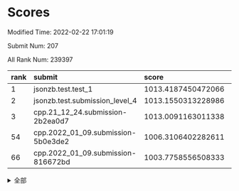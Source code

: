 # Scores

Modified Time: 2022-02-22 17:01:19

Submit Num: 207

All Rank Num: 239397

| rank |               submit               |       score        |       sigma        | pk_num |
| :--- | :--------------------------------- | :----------------- | :----------------- | :----- |
| 1    | jsonzb.test.test_1                 | 1013.4187450472066 | 0.8320531522378827 | 4625   |
| 2    | jsonzb.test.submission_level_4     | 1013.1550313228986 | 0.8214670367468648 | 4630   |
| 3    | cpp.21_12_24.submission-2b2ea0d7   | 1013.0091163011338 | 0.7879348523392602 | 4624   |
| 54   | cpp.2022_01_09.submission-5b0e3de2 | 1006.3106402282611 | 0.7274430562778569 | 4626   |
| 66   | cpp.2022_01_09.submission-816672bd | 1003.7758556508333 | 0.7223707656741039 | 4625   |


<details>
<summary>全部</summary>

| rank |                 submit                 |       score        |       sigma        | pk_num |
| :--- | :------------------------------------- | :----------------- | :----------------- | :----- |
| 1    | jsonzb.test.test_1                     | 1013.4187450472066 | 0.8320531522378827 | 4625   |
| 2    | jsonzb.test.submission_level_4         | 1013.1550313228986 | 0.8214670367468648 | 4630   |
| 3    | cpp.21_12_24.submission-2b2ea0d7       | 1013.0091163011338 | 0.7879348523392602 | 4624   |
| 4    | gobigger.level_3.submission_level_3_34 | 1012.3529281167504 | 0.7996598171618811 | 4628   |
| 5    | gobigger.level_3.submission_level_3_11 | 1011.677339656286  | 0.7732343420019013 | 4624   |
| 6    | gobigger.level_3.submission_level_3_48 | 1011.1801588656841 | 0.776757778760256  | 4624   |
| 7    | gobigger.level_3.submission_level_3_30 | 1011.0759374210597 | 0.7811844534986886 | 4625   |
| 8    | gobigger.level_3.submission_level_3_20 | 1011.0730301212046 | 0.753181835492106  | 4623   |
| 9    | gobigger.level_3.submission_level_3_37 | 1010.7761243714791 | 0.7531475616001146 | 4625   |
| 10   | gobigger.level_3.submission_level_3_9  | 1010.6976756883533 | 0.7677189914769962 | 4627   |
| 11   | gobigger.level_3.submission_level_3_21 | 1010.5531677379641 | 0.7337336671677542 | 4620   |
| 12   | gobigger.level_3.submission_level_3_32 | 1010.5084075503066 | 0.7670324092340097 | 4621   |
| 13   | gobigger.level_3.submission_level_3_2  | 1010.4843642245755 | 0.7528140715917314 | 4626   |
| 14   | gobigger.level_3.submission_level_3_6  | 1010.4463838009552 | 0.7741616786180807 | 4623   |
| 15   | gobigger.level_3.submission_level_3_44 | 1010.3620237213197 | 0.7561240526705125 | 4624   |
| 16   | gobigger.level_3.submission_level_3_41 | 1010.3526368474407 | 0.7367416543415115 | 4627   |
| 17   | gobigger.level_3.submission_level_3_35 | 1010.3450743121263 | 0.7873684413987296 | 4628   |
| 18   | gobigger.level_3.submission_level_3_49 | 1010.3069208274947 | 0.7524448635077502 | 4624   |
| 19   | gobigger.level_3.submission_level_3_8  | 1010.281908457526  | 0.7933930445466629 | 4630   |
| 20   | gobigger.level_3.submission_level_3_7  | 1010.2477945436143 | 0.7508729923019994 | 4629   |
| 21   | gobigger.level_3.submission_level_3_46 | 1010.18979015555   | 0.7635552878335259 | 4627   |
| 22   | gobigger.level_3.submission_level_3_24 | 1010.1543625772822 | 0.7565340886035844 | 4626   |
| 23   | gobigger.level_3.submission_level_3_4  | 1010.1396169914372 | 0.7830156646319705 | 4627   |
| 24   | gobigger.level_3.submission_level_3_5  | 1010.1178655592536 | 0.7436081464126212 | 4622   |
| 25   | gobigger.level_3.submission_level_3_17 | 1010.05903904337   | 0.795101912334594  | 4633   |
| 26   | gobigger.level_3.submission_level_3_18 | 1009.9939075892864 | 0.7388393739630071 | 4624   |
| 27   | gobigger.level_3.submission_level_3_33 | 1009.9872137136714 | 0.7668034066105776 | 4632   |
| 28   | gobigger.level_3.submission_level_3_10 | 1009.9174530186283 | 0.7397609435205629 | 4624   |
| 29   | gobigger.level_3.submission_level_3_43 | 1009.9072621333165 | 0.7723712567514501 | 4626   |
| 30   | gobigger.level_3.submission_level_3_31 | 1009.8954734908599 | 0.7691995539936655 | 4633   |
| 31   | gobigger.level_3.submission_level_3_19 | 1009.7726891820522 | 0.7774626750157858 | 4626   |
| 32   | gobigger.level_3.submission_level_3_42 | 1009.7437779789801 | 0.7653434238354959 | 4625   |
| 33   | gobigger.level_3.submission_level_3_27 | 1009.7387572484205 | 0.7526777609893576 | 4628   |
| 34   | gobigger.level_3.submission_level_3_38 | 1009.6826639951978 | 0.7570495314410218 | 4627   |
| 35   | gobigger.level_3.submission_level_3_15 | 1009.6799136404578 | 0.7452471086502046 | 4623   |
| 36   | gobigger.level_3.submission_level_3_13 | 1009.6324929870889 | 0.7593429440683287 | 4628   |
| 37   | gobigger.level_3.submission_level_3_25 | 1009.577001988509  | 0.7388110911348243 | 4629   |
| 38   | gobigger.level_3.submission_level_3_14 | 1009.5219730361073 | 0.7414755173856004 | 4625   |
| 39   | gobigger.level_3.submission_level_3_29 | 1009.5044486357094 | 0.7659739388211342 | 4626   |
| 40   | gobigger.level_3.submission_level_3_12 | 1009.4730860182835 | 0.758890874003148  | 4629   |
| 41   | gobigger.level_3.submission_level_3_28 | 1009.3861195290598 | 0.7640210685106293 | 4630   |
| 42   | gobigger.level_3.submission_level_3_45 | 1009.3839922074382 | 0.7492273740432843 | 4621   |
| 43   | gobigger.level_3.submission_level_3_36 | 1009.3090440647602 | 0.7594186242738137 | 4625   |
| 44   | gobigger.level_3.submission_level_3_47 | 1009.2744628873625 | 0.7616755762927082 | 4631   |
| 45   | gobigger.level_3.submission_level_3_3  | 1009.171660487031  | 0.7774498579524591 | 4620   |
| 46   | gobigger.level_3.submission_level_3_40 | 1009.1560509547922 | 0.742066265786085  | 4630   |
| 47   | gobigger.level_3.submission_level_3_26 | 1009.1415221325811 | 0.742040220667069  | 4630   |
| 48   | gobigger.level_3.submission_level_3_1  | 1009.0105230577025 | 0.7482273538758026 | 4622   |
| 49   | gobigger.level_3.submission_level_3_23 | 1008.9485325608812 | 0.7458288957855395 | 4626   |
| 50   | gobigger.level_3.submission_level_3_39 | 1008.8455728176406 | 0.7471816983826266 | 4630   |
| 51   | gobigger.level_3.submission_level_3_16 | 1008.8048476137097 | 0.7643426780269975 | 4629   |
| 52   | gobigger.level_3.submission_level_3_22 | 1008.686237778379  | 0.7687932027379162 | 4630   |
| 53   | gobigger.level_3.submission_level_3_0  | 1008.6492834743102 | 0.7467049749542372 | 4627   |
| 54   | cpp.2022_01_09.submission-5b0e3de2     | 1006.3106402282611 | 0.7274430562778569 | 4626   |
| 55   | gobigger.level_1.submission_level_1_14 | 1004.7954460456831 | 0.7369336101432195 | 4626   |
| 56   | gobigger.level_1.submission_level_1_27 | 1004.4181630002058 | 0.7077175570245428 | 4625   |
| 57   | gobigger.level_1.submission_level_1_17 | 1004.4095964527595 | 0.7195061819173617 | 4623   |
| 58   | gobigger.level_1.submission_level_1_2  | 1004.3445832342952 | 0.714368644756697  | 4626   |
| 59   | gobigger.level_1.submission_level_1_44 | 1004.2660552533174 | 0.7207427636036817 | 4624   |
| 60   | gobigger.level_1.submission_level_1_46 | 1004.1134037713906 | 0.7216587110391172 | 4621   |
| 61   | gobigger.level_1.submission_level_1_48 | 1004.0008595869241 | 0.7091200602677531 | 4632   |
| 62   | gobigger.level_1.submission_level_1_31 | 1003.9800139703569 | 0.725086079039899  | 4625   |
| 63   | gobigger.level_1.submission_level_1_0  | 1003.9418485812014 | 0.7164783126353773 | 4631   |
| 64   | gobigger.level_1.submission_level_1_1  | 1003.8896034787995 | 0.725875435912733  | 4629   |
| 65   | gobigger.level_1.submission_level_1_3  | 1003.7764132131946 | 0.7220027562351286 | 4627   |
| 66   | cpp.2022_01_09.submission-816672bd     | 1003.7758556508333 | 0.7223707656741039 | 4625   |
| 67   | gobigger.level_1.submission_level_1_41 | 1003.6867687993748 | 0.7138642349181469 | 4628   |
| 68   | gobigger.level_1.submission_level_1_16 | 1003.619320018944  | 0.7244366287076476 | 4625   |
| 69   | gobigger.level_1.submission_level_1_15 | 1003.5481281293635 | 0.698198336626509  | 4629   |
| 70   | gobigger.level_1.submission_level_1_30 | 1003.4330566935563 | 0.7228006707625613 | 4627   |
| 71   | gobigger.level_1.submission_level_1_38 | 1003.4197239598907 | 0.7266969627506432 | 4627   |
| 72   | gobigger.level_1.submission_level_1_25 | 1003.3955766726657 | 0.7024884515240974 | 4627   |
| 73   | gobigger.level_1.submission_level_1_47 | 1003.3671966011908 | 0.7136855570219505 | 4628   |
| 74   | gobigger.level_1.submission_level_1_9  | 1003.3284286367842 | 0.7260757922045135 | 4621   |
| 75   | gobigger.level_1.submission_level_1_28 | 1003.2462484884938 | 0.7116653228647329 | 4627   |
| 76   | gobigger.level_1.submission_level_1_5  | 1003.240423476659  | 0.7076475617872039 | 4628   |
| 77   | gobigger.level_1.submission_level_1_29 | 1003.149697269127  | 0.7071859321824278 | 4624   |
| 78   | gobigger.level_1.submission_level_1_32 | 1003.1395761051389 | 0.712290482465308  | 4622   |
| 79   | gobigger.level_1.submission_level_1_33 | 1003.0643816465193 | 0.701712722886177  | 4626   |
| 80   | gobigger.level_1.submission_level_1_20 | 1003.0625323903809 | 0.7141909638321425 | 4628   |
| 81   | gobigger.level_1.submission_level_1_37 | 1003.0510371390866 | 0.7066881621218892 | 4622   |
| 82   | gobigger.level_1.submission_level_1_24 | 1003.0107551382712 | 0.7186989451732771 | 4628   |
| 83   | gobigger.level_1.submission_level_1_49 | 1002.9813979962277 | 0.7137292635978627 | 4634   |
| 84   | gobigger.level_1.submission_level_1_12 | 1002.9715587955915 | 0.7126669307062676 | 4630   |
| 85   | gobigger.level_1.submission_level_1_34 | 1002.9476510942172 | 0.7133756241294984 | 4625   |
| 86   | gobigger.level_1.submission_level_1_43 | 1002.9436566771446 | 0.7190300770081854 | 4627   |
| 87   | gobigger.level_1.submission_level_1_13 | 1002.9288267290381 | 0.7009534077835827 | 4624   |
| 88   | gobigger.level_1.submission_level_1_19 | 1002.8888781475209 | 0.7079996902676177 | 4626   |
| 89   | gobigger.level_1.submission_level_1_23 | 1002.8781088432838 | 0.7091721577619134 | 4622   |
| 90   | gobigger.level_1.submission_level_1_11 | 1002.83767958851   | 0.7175821336640297 | 4626   |
| 91   | gobigger.level_1.submission_level_1_8  | 1002.8020269949484 | 0.7126927712785668 | 4623   |
| 92   | gobigger.level_1.submission_level_1_10 | 1002.5988801821954 | 0.7252049135819331 | 4625   |
| 93   | gobigger.level_1.submission_level_1_21 | 1002.5374298253969 | 0.7132891406349772 | 4623   |
| 94   | gobigger.level_1.submission_level_1_18 | 1002.4254480749597 | 0.7174393025889476 | 4621   |
| 95   | gobigger.level_1.submission_level_1_26 | 1002.4109141913433 | 0.7078954827987729 | 4628   |
| 96   | gobigger.level_1.submission_level_1_4  | 1002.3934978261203 | 0.716235575544692  | 4623   |
| 97   | gobigger.level_1.submission_level_1_39 | 1002.3880069682094 | 0.7130344489265885 | 4629   |
| 98   | gobigger.level_1.submission_level_1_7  | 1002.2955564622184 | 0.7148785669092239 | 4624   |
| 99   | gobigger.level_1.submission_level_1_35 | 1002.2912021228359 | 0.712236313821566  | 4628   |
| 100  | gobigger.level_1.submission_level_1_36 | 1002.2815419522071 | 0.7107729614095577 | 4623   |
| 101  | gobigger.level_1.submission_level_1_42 | 1002.2691684436671 | 0.7197102497833312 | 4633   |
| 102  | gobigger.level_1.submission_level_1_45 | 1002.2138572534856 | 0.7165918247532967 | 4626   |
| 103  | gobigger.level_1.submission_level_1_40 | 1002.1074825614426 | 0.7127971948021238 | 4624   |
| 104  | gobigger.level_1.submission_level_1_6  | 1001.9218576942402 | 0.7021138218833045 | 4629   |
| 105  | gobigger.level_1.submission_level_1_22 | 1001.4112438563416 | 0.6990163665456064 | 4625   |
| 106  | gobigger.random.submission_random_3    | 997.6690050147826  | 0.707586959228589  | 4626   |
| 107  | gobigger.random.submission_random_9    | 997.4621964279858  | 0.7094123731096506 | 4626   |
| 108  | gobigger.random.submission_random_14   | 997.3198540626345  | 0.7004979453302205 | 4626   |
| 109  | gobigger.random.submission_random_27   | 997.1467129560544  | 0.7141699038052722 | 4627   |
| 110  | gobigger.random.submission_random_41   | 996.8512794270571  | 0.7077519068786726 | 4626   |
| 111  | gobigger.random.submission_random_11   | 996.780266336175   | 0.7241716898700461 | 4620   |
| 112  | gobigger.random.submission_random_2    | 996.7651249670378  | 0.7248298636456773 | 4631   |
| 113  | gobigger.random.submission_random_39   | 996.7591741677586  | 0.7164092629558186 | 4624   |
| 114  | gobigger.random.submission_random_47   | 996.7486768865718  | 0.7066967649709985 | 4623   |
| 115  | gobigger.random.submission_random_12   | 996.722298993904   | 0.7151891342370101 | 4628   |
| 116  | gobigger.random.submission_random_5    | 996.6771061450133  | 0.7059471855721585 | 4629   |
| 117  | gobigger.random.submission_random_18   | 996.6636428871609  | 0.7042306782856179 | 4624   |
| 118  | gobigger.random.submission_random_7    | 996.633191415909   | 0.7085297794982048 | 4622   |
| 119  | gobigger.random.submission_random_22   | 996.4732345229461  | 0.705791788941815  | 4624   |
| 120  | gobigger.random.submission_random_6    | 996.4437288012041  | 0.709502691873516  | 4628   |
| 121  | gobigger.random.submission_random_46   | 996.3315411747999  | 0.6951673480419956 | 4625   |
| 122  | gobigger.random.submission_random_42   | 996.3272632243093  | 0.71735530350544   | 4620   |
| 123  | gobigger.random.submission_random_1    | 996.3209446915995  | 0.7094403316990915 | 4626   |
| 124  | gobigger.random.submission_random_30   | 996.2765958252605  | 0.7214961260500992 | 4626   |
| 125  | gobigger.random.submission_random_8    | 996.2209068450005  | 0.7057936368721023 | 4628   |
| 126  | gobigger.random.submission_random_43   | 996.1482636579502  | 0.7020450165553729 | 4624   |
| 127  | gobigger.random.submission_random_38   | 996.1017428186877  | 0.7185084604312867 | 4623   |
| 128  | gobigger.random.submission_random_16   | 996.1001400047518  | 0.708098507745734  | 4631   |
| 129  | gobigger.random.submission_random_10   | 996.0927604643784  | 0.7067885010409063 | 4626   |
| 130  | gobigger.random.submission_random_33   | 996.0519484234021  | 0.695960083668793  | 4628   |
| 131  | gobigger.random.submission_random_44   | 996.043305439275   | 0.7188559591261015 | 4626   |
| 132  | gobigger.random.submission_random_48   | 995.9701122305062  | 0.7223707856330516 | 4627   |
| 133  | gobigger.random.submission_random_35   | 995.9004596914089  | 0.7037916553392338 | 4629   |
| 134  | gobigger.random.submission_random_31   | 995.8794945276627  | 0.7091501969323644 | 4625   |
| 135  | gobigger.random.submission_random_28   | 995.717523118329   | 0.7168920185630172 | 4628   |
| 136  | gobigger.random.submission_random_29   | 995.7125888250839  | 0.719726251358978  | 4625   |
| 137  | gobigger.random.submission_random_4    | 995.688153464515   | 0.702088315652522  | 4625   |
| 138  | gobigger.random.submission_random_0    | 995.6293396352205  | 0.7129613408832666 | 4626   |
| 139  | gobigger.random.submission_random_49   | 995.6108914139721  | 0.7108503374843037 | 4625   |
| 140  | gobigger.random.submission_random_45   | 995.6005654518763  | 0.7011236270219325 | 4627   |
| 141  | gobigger.random.submission_random_17   | 995.5910655267343  | 0.7091409852183015 | 4627   |
| 142  | gobigger.random.submission_random_19   | 995.5871649573144  | 0.7090804191108794 | 4624   |
| 143  | gobigger.random.submission_random_24   | 995.5762236360387  | 0.7117894910351301 | 4630   |
| 144  | gobigger.random.submission_random_40   | 995.5265737339488  | 0.7138921933063804 | 4626   |
| 145  | gobigger.random.submission_random_36   | 995.5067795083446  | 0.7070115792312401 | 4622   |
| 146  | gobigger.random.submission_random_32   | 995.2685095235471  | 0.7022719107863742 | 4622   |
| 147  | gobigger.random.submission_random_23   | 995.2579017510004  | 0.7193361903777359 | 4632   |
| 148  | gobigger.random.submission_random_34   | 995.0793327102116  | 0.711540214477062  | 4621   |
| 149  | gobigger.random.submission_random_21   | 994.6869319039135  | 0.7177041834909065 | 4626   |
| 150  | gobigger.random.submission_random_25   | 994.6707628722309  | 0.7232334877104291 | 4622   |
| 151  | gobigger.random.submission_random_26   | 994.6589203380756  | 0.7208636235714414 | 4625   |
| 152  | gobigger.random.submission_random_37   | 994.6347764718042  | 0.7171275269866554 | 4625   |
| 153  | gobigger.random.submission_random_15   | 994.6241779310685  | 0.7101538591446588 | 4624   |
| 154  | gobigger.random.submission_random_20   | 994.3370644168003  | 0.7184118595857493 | 4628   |
| 155  | gobigger.level_2.submission_level_2_6  | 994.2704583459926  | 0.7307139144857351 | 4624   |
| 156  | gobigger.random.submission_random_13   | 994.1076032035485  | 0.7100672184294109 | 4630   |
| 157  | gobigger.level_2.submission_level_2_4  | 993.832491121411   | 0.7288927152162562 | 4626   |
| 158  | gobigger.level_2.submission_level_2_39 | 993.7509703608085  | 0.7237884887053003 | 4622   |
| 159  | gobigger.level_2.submission_level_2_0  | 993.7222502810711  | 0.7299706957627305 | 4626   |
| 160  | gobigger.level_2.submission_level_2_2  | 993.6716693620718  | 0.7256049153507583 | 4625   |
| 161  | gobigger.level_2.submission_level_2_10 | 993.5869415157246  | 0.7221215706692319 | 4628   |
| 162  | gobigger.level_2.submission_level_2_23 | 993.4469728487884  | 0.745700069079828  | 4624   |
| 163  | gobigger.level_2.submission_level_2_36 | 993.4309592273629  | 0.7381830521126262 | 4627   |
| 164  | gobigger.level_2.submission_level_2_3  | 993.3155771177422  | 0.7451672959539133 | 4632   |
| 165  | gobigger.level_2.submission_level_2_34 | 993.2363054281183  | 0.7256420130322858 | 4625   |
| 166  | gobigger.level_2.submission_level_2_29 | 993.1197054745552  | 0.7420845069686904 | 4621   |
| 167  | gobigger.level_2.submission_level_2_48 | 993.0414736381874  | 0.7491883563684163 | 4628   |
| 168  | gobigger.level_2.submission_level_2_22 | 992.8272507849555  | 0.7439155325278431 | 4625   |
| 169  | gobigger.level_2.submission_level_2_1  | 992.7846956184995  | 0.7227516357327873 | 4627   |
| 170  | gobigger.level_2.submission_level_2_25 | 992.7730799410411  | 0.7298624820255779 | 4629   |
| 171  | gobigger.level_2.submission_level_2_20 | 992.7240212355234  | 0.7544031300938775 | 4627   |
| 172  | gobigger.level_2.submission_level_2_21 | 992.6558761178405  | 0.7356861837671044 | 4631   |
| 173  | gobigger.level_2.submission_level_2_19 | 992.4288198553616  | 0.7420586763162468 | 4633   |
| 174  | gobigger.level_2.submission_level_2_7  | 992.4264059156393  | 0.7514320154945636 | 4628   |
| 175  | gobigger.level_2.submission_level_2_17 | 992.412574269062   | 0.7508377589257994 | 4621   |
| 176  | gobigger.level_2.submission_level_2_13 | 992.3245487309265  | 0.7427501054348404 | 4630   |
| 177  | gobigger.level_2.submission_level_2_30 | 992.2811542308593  | 0.7497820031166852 | 4629   |
| 178  | gobigger.level_2.submission_level_2_40 | 992.2541661595026  | 0.7444815213130787 | 4625   |
| 179  | gobigger.level_2.submission_level_2_43 | 992.2431834162705  | 0.7342282394372627 | 4624   |
| 180  | gobigger.level_2.submission_level_2_31 | 992.2421720501943  | 0.750334552584305  | 4627   |
| 181  | gobigger.level_2.submission_level_2_35 | 992.108763708642   | 0.7353842413260159 | 4625   |
| 182  | gobigger.level_2.submission_level_2_18 | 992.0914003522373  | 0.7436207021454319 | 4626   |
| 183  | gobigger.level_2.submission_level_2_11 | 992.0454766430573  | 0.7467366546671864 | 4627   |
| 184  | gobigger.level_2.submission_level_2_24 | 991.9258239593197  | 0.7665143702140388 | 4628   |
| 185  | gobigger.level_2.submission_level_2_33 | 991.9037531988454  | 0.7363587947694847 | 4621   |
| 186  | gobigger.level_2.submission_level_2_32 | 991.8468810030603  | 0.7418578420534323 | 4628   |
| 187  | gobigger.level_2.submission_level_2_14 | 991.8341891434994  | 0.7754853070624826 | 4625   |
| 188  | gobigger.level_2.submission_level_2_38 | 991.828793048166   | 0.7547590925229226 | 4623   |
| 189  | gobigger.level_2.submission_level_2_28 | 991.784672990279   | 0.7525507521162006 | 4626   |
| 190  | gobigger.level_2.submission_level_2_26 | 991.7495110972715  | 0.7411600757783157 | 4624   |
| 191  | gobigger.level_2.submission_level_2_12 | 991.7429726251171  | 0.7422001400980515 | 4626   |
| 192  | gobigger.level_2.submission_level_2_15 | 991.548504338662   | 0.7535823392710436 | 4622   |
| 193  | gobigger.level_2.submission_level_2_49 | 991.5469621870662  | 0.759522061364212  | 4626   |
| 194  | gobigger.level_2.submission_level_2_47 | 991.5378381921558  | 0.7424560901181481 | 4626   |
| 195  | gobigger.level_2.submission_level_2_41 | 991.4254788548828  | 0.7524070269281937 | 4625   |
| 196  | gobigger.level_2.submission_level_2_9  | 991.2315208425169  | 0.7505606272173638 | 4630   |
| 197  | gobigger.level_2.submission_level_2_5  | 991.1999529731473  | 0.7493375747889728 | 4627   |
| 198  | gobigger.level_2.submission_level_2_16 | 991.1268223237646  | 0.7436361134715503 | 4623   |
| 199  | gobigger.level_2.submission_level_2_8  | 991.0687971337763  | 0.7516263640392136 | 4624   |
| 200  | gobigger.level_2.submission_level_2_42 | 991.0493371444703  | 0.7435722272289609 | 4622   |
| 201  | gobigger.level_2.submission_level_2_45 | 991.016131621762   | 0.7595389602974221 | 4627   |
| 202  | gobigger.level_2.submission_level_2_46 | 991.0096379699463  | 0.7601893620916227 | 4630   |
| 203  | gobigger.level_2.submission_level_2_37 | 990.8232723119997  | 0.731505803578417  | 4625   |
| 204  | gobigger.level_2.submission_level_2_44 | 990.6361205161367  | 0.7596936839437971 | 4624   |
| 205  | gobigger.level_2.submission_level_2_27 | 990.2116208019543  | 0.776590504418454  | 4628   |
| 206  | gobigger.none.submission_none_0        | 979.262802831186   | 1.1886606145824672 | 4622   |
| 207  | gobigger.none.submission_none_1        | 976.6454765327575  | 1.420701652244997  | 4626   |

</details>